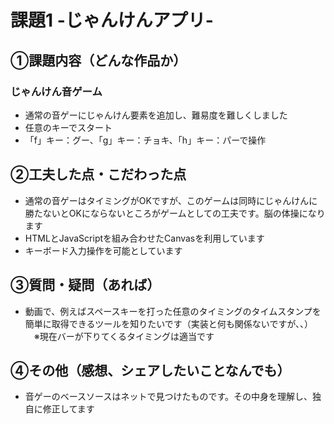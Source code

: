# 課題1 -じゃんけんアプリ-

## ①課題内容（どんな作品か）
### じゃんけん音ゲーム
- 通常の音ゲーにじゃんけん要素を追加し、難易度を難しくしました
- 任意のキーでスタート
- 「f」キー：グー、「g」キー：チョキ、「h」キー：パーで操作

## ②工夫した点・こだわった点
-  通常の音ゲーはタイミングがOKですが、このゲームは同時にじゃんけんに勝たないとOKにならないところがゲームとしての工夫です。脳の体操になります
-  HTMLとJavaScriptを組み合わせたCanvasを利用しています
-  キーボード入力操作を可能としています

## ③質問・疑問（あれば）
- 動画で、例えばスペースキーを打った任意のタイミングのタイムスタンプを簡単に取得できるツールを知りたいです（実装と何も関係ないですが、、）
　※現在バーが下りてくるタイミングは適当です

## ④その他（感想、シェアしたいことなんでも）
- 音ゲーのベースソースはネットで見つけたものです。その中身を理解し、独自に修正してます
